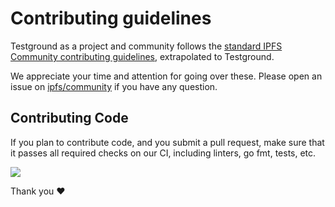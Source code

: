 # Contributing guidelines

Testground as a project and community follows the [standard IPFS Community contributing guidelines](https://github.com/ipfs/community/blob/master/CONTRIBUTING.md), extrapolated to Testground.

We appreciate your time and attention for going over these. Please open an issue on [ipfs/community](https://github.com/ipfs/community) if you have any question.

## Contributing Code

If you plan to contribute code, and you submit a pull request, make sure that it passes all required checks on our CI, including linters, go fmt, tests, etc.

[![](https://cdn.rawgit.com/jbenet/contribute-ipfs-gif/master/img/contribute.gif)](https://github.com/ipfs/community/blob/master/CONTRIBUTING.md)

Thank you ❤️
